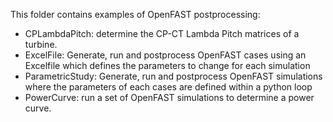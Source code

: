This folder contains examples of OpenFAST postprocessing:

- CPLambdaPitch: determine the CP-CT Lambda Pitch matrices of a turbine.
- ExcelFile: Generate, run and postprocess OpenFAST cases using an Excelfile which defines the parameters to change for each simulation
- ParametricStudy: Generate, run and postprocess OpenFAST simulations where the parameters of each cases are defined within a python loop
- PowerCurve: run a set of OpenFAST simulations to determine a power curve.

